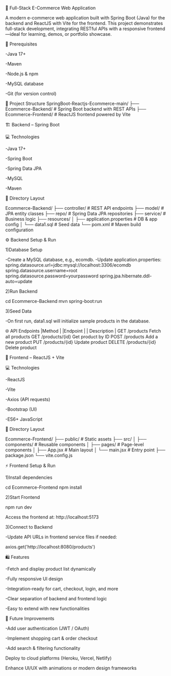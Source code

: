 🛒 Full-Stack E-Commerce Web Application

A modern e-commerce web application built with Spring Boot (Java) for the backend and ReactJS with Vite for the frontend.
This project demonstrates full-stack development, integrating RESTful APIs with a responsive frontend—ideal for learning, demos, or portfolio showcase.

📌 Prerequisites

-Java 17+

-Maven

-Node.js & npm

-MySQL database

-Git (for version control)

📁 Project Structure
SpringBoot-Reactjs-Ecommerce-main/
├── Ecommerce-Backend/       # Spring Boot backend with REST APIs
├── Ecommerce-Frontend/      # ReactJS frontend powered by Vite

🏗️ Backend – Spring Boot

💻 Technologies

-Java 17+

-Spring Boot

-Spring Data JPA

-MySQL

-Maven

📂 Directory Layout

Ecommerce-Backend/
├── controller/       # REST API endpoints
├── model/            # JPA entity classes
├── repo/             # Spring Data JPA repositories
├── service/          # Business logic
├── resources/
│   ├── application.properties  # DB & app config
│   └── data1.sql               # Seed data
└── pom.xml            # Maven build configuration

⚙️ Backend Setup & Run

1)Database Setup

-Create a MySQL database, e.g., ecomdb.
-Update application.properties:
spring.datasource.url=jdbc:mysql://localhost:3306/ecomdb
spring.datasource.username=root
spring.datasource.password=yourpassword
spring.jpa.hibernate.ddl-auto=update

2)Run Backend

cd Ecommerce-Backend
mvn spring-boot:run


3)Seed Data

-On first run, data1.sql will initialize sample products in the database.

🌐 API Endpoints
|Method |      |Endpoint	|       |   Description    |
GET	           /products	          Fetch all products
GET	          /products/{id}      	Get product by ID
POST        	/products            	Add a new product
PUT	          /products/{id}	       Update product
DELETE      	/products/{id}	       Delete product

🌟 Frontend – ReactJS + Vite

💻 Technologies

-ReactJS

-Vite

-Axios (API requests)

-Bootstrap (UI)

-ES6+ JavaScript

📂 Directory Layout

Ecommerce-Frontend/
├── public/          # Static assets
├── src/
│   ├── components/  # Reusable components
│   ├── pages/       # Page-level components
│   ├── App.jsx      # Main layout
│   └── main.jsx     # Entry point
├── package.json
└── vite.config.js

⚡ Frontend Setup & Run

1)Install dependencies

cd Ecommerce-Frontend
npm install


2)Start Frontend

npm run dev

Access the frontend at: http://localhost:5173

3)Connect to Backend

-Update API URLs in frontend service files if needed:

axios.get('http://localhost:8080/products')

🛍️ Features

-Fetch and display product list dynamically

-Fully responsive UI design

-Integration-ready for cart, checkout, login, and more

-Clear separation of backend and frontend logic

-Easy to extend with new functionalities

🔧 Future Improvements

-Add user authentication (JWT / OAuth)

-Implement shopping cart & order checkout

-Add search & filtering functionality

Deploy to cloud platforms (Heroku, Vercel, Netlify)

Enhance UI/UX with animations or modern design frameworks
